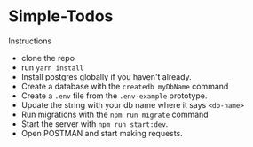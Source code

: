 # Simple-Todos

Instructions
- clone the repo
- run `yarn install`
- Install postgres globally if you haven't already.
- Create a database with the `createdb myDbName` command
- Create a `.env` file from the `.env-example` prototype.
- Update the string with your db name where it says `<db-name>`
- Run migrations with the `npm run migrate` command
- Start the server with `npm run start:dev`.
- Open POSTMAN and start making requests.
